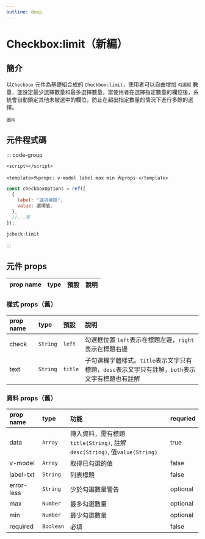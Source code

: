 ```yaml
---
outline: deep
---
```


# Checkbox:limit（新編） <Badge type="info" text="單一元件" />

## 簡介

以`Checkbox` 元件為基礎組合成的 `Checkbox:limit`，使用者可以自由增加 `勾選框` 數量，並設定最少選擇數量和最多選擇數量。當使用者在選擇指定數量的欄位後，系統會自動鎖定其他未被選中的欄位，防止在超出指定數量的情況下進行多餘的選擇。

```
圖片
```

## 元件程式碼

::: code-group

```vue [Vue 3]
<script></script>

<template>外props: v-model label max min 內props:</template>
```

```javascript [v-model格式]
const checkboxOptions = ref([
  {
    label: "選項標題",
    value: 選項值,
  },
  //...等
]);
```

```cmd [VSCode Snippet]
jcheck:limit
```

:::

## 元件 props

| prop name | type | 預設 | 說明 |
| :-------- | :--- | :--- | :--- |

### 樣式 props（舊）

| prop name | type     | 預設    | 說明                                                                                            |
| :-------- | :------- | :------ | :---------------------------------------------------------------------------------------------- |
| check     | `String` | `left`  | 勾選框位置 `left`表示在標題左邊，`right`表示在標題右邊                                          |
| text      | `String` | `title` | 子勾選欄字體樣式。`title`表示文字只有標題，`desc`表示文字只有註解，`both`表示文字有標題也有註解 |

### 資料 props（舊）

| prop name  | type      | 功能                                                                     | requried |
| :--------- | :-------- | :----------------------------------------------------------------------- | :------- |
| data       | `Array`   | 傳入資料，需有標題`title(String)`, 註解`desc(String)`, 值`value(String)` | true     |
| v-model    | `Array`   | 取得已勾選的值                                                           | false    |
| label-txt  | `String`  | 列表標題                                                                 | false    |
| error-less | `String`  | 少於勾選數量警告                                                         | optional |
| max        | `Number`  | 最多勾選數量                                                             | optional |
| min        | `Number`  | 最少勾選數量                                                             | optional |
| required   | `Boolean` | 必填                                                                     | false    |
